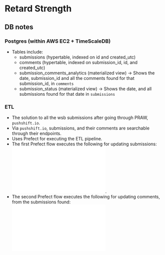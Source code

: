 # Retard Strength

## DB notes

### Postgres (within AWS EC2 + TimeScaleDB)

- Tables include: 
  - submissions (hypertable, indexed on id and created_utc)
  - comments (hypertable, indexed on submission_id, id, and created_utc)
  - submission_comments_analytics (materialized view) -> Shows the date, submission_id and all the comments found for
    that submission_id, in `comments`
  - submission_status (materialized view) -> Shows the date, and all submissions found for that date in `submissions`

### ETL

- The solution to all the wsb submissions after going through PRAW, `pushshift.io`.
- Via `pushshift.io`, submissions, and their comments are searchable through their endpoints.
- Uses Prefect for executing the ETL pipeline. 
- The first Prefect flow executes the following for updating submissions: ![Updates Submissions](src/UpdateSubmissions.pdf).
- The second Prefect flow executes the following for updating comments, from the submissions found: ![Updates Comments](src/UpdateComments.pdf)
